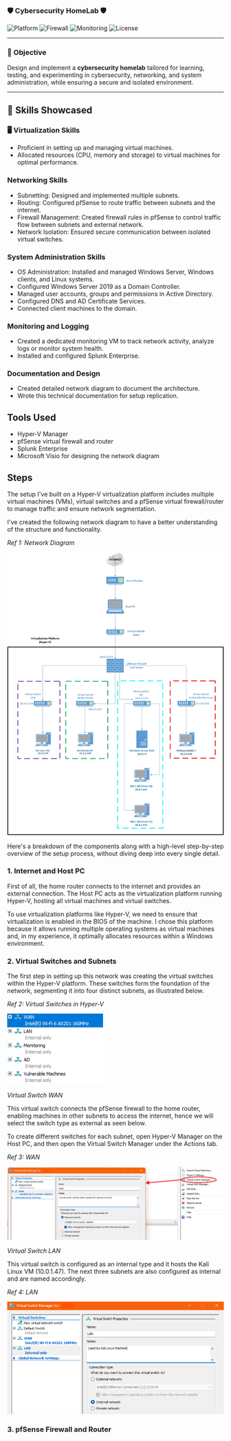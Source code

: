 ### 🛡️ Cybersecurity HomeLab 🛡️

![Platform](https://img.shields.io/badge/platform-HyperV-blue?logo=windows)
![Firewall](https://img.shields.io/badge/firewall-pfSense-red?logo=pfsense)
![Monitoring](https://img.shields.io/badge/monitoring-Splunk-black?logo=splunk)
![License](https://img.shields.io/github/license/gaman547/CyberSec-HomeLab)

---

### 🎯 Objective

Design and implement a **cybersecurity homelab** tailored for learning, testing, and experimenting in cybersecurity, networking, and system administration, while ensuring a secure and isolated environment.

---

## 🧠 Skills Showcased

### 🖥️ Virtualization Skills
- Proficient in setting up and managing virtual machines.
- Allocated resources (CPU, memory and storage) to virtual machines for optimal performance.
### Networking Skills
- Subnetting: Designed and implemented multiple subnets. 
- Routing: Configured pfSense to route traffic between subnets and the internet.
- Firewall Management: Created firewall rules in pfSense to control traffic flow between subnets and external network.
- Network Isolation: Ensured secure communication between isolated virtual switches.
### System Administration Skills
- OS Administration: Installed and managed Windows Server, Windows clients, and Linux systems.
- Configured Windows Server 2019 as a Domain Controller.
- Managed user accounts, groups and permissions in Active Directory.
- Configured DNS and AD Certificate Services.
- Connected client machines to the domain.
### Monitoring and Logging
- Created a dedicated monitoring VM to track network activity, analyze logs or monitor system health.
- Installed and configured Splunk Enterprise. 
### Documentation and Design
- Created detailed network diagram to document the architecture.
- Wrote this technical documentation for setup replication.

## Tools Used

- Hyper-V Manager 
- pfSense virtual firewall and router
- Splunk Enterprise 
- Microsoft Visio for designing the network diagram

## Steps

The setup I've built on a Hyper-V virtualization platform includes multiple virtual machines (VMs), virtual switches and a pfSense virtual firewall/router to manage traffic and ensure network segmentation.

 I've created the following network diagram to have a better understanding of the structure and functionality.

*Ref 1: Network Diagram*

![Network Diagram](https://github.com/gaman547/CyberSec-HomeLab/blob/main/Network%20Diagram%20HomeLab.jpg)

Here's a breakdown of the components along with a high-level step-by-step overview of the setup process, without diving deep into every single detail.

### 1. Internet and Host PC

First of all, the home router connects to the internet and provides an external connection. The Host PC acts as the virtualization platform running Hyper-V, hosting all virtual machines and virtual switches.

To use virtualization platforms like Hyper-V, we need to ensure that virtualization is enabled in the BIOS of the machine. I chose this platform because it allows running multiple operating systems as virtual machines and, in my experience, it optimally allocates resources within a Windows environment.

### 2. Virtual Switches and Subnets

The first step in setting up this network was creating the virtual switches within the Hyper-V platform. These switches form the foundation of the network, segmenting it into four distinct subnets, as illustrated below.

*Ref 2: Virtual Switches in Hyper-V*

![Virtual Switches](https://github.com/gaman547/CyberSec-HomeLab/blob/main/Virtual%20Switches%20inside%20Hyper-V.png)

*Virtual Switch WAN*

This virtual switch connects the pfSense firewall to the home router, enabling machines in other subnets to access the internet, hence we will select the switch type as external as seen below.

To create different switches for each subnet, open Hyper-V Manager on the Host PC, and then open the Virtual Switch Manager under the Actions tab.

*Ref 3: WAN*

![WAN](https://github.com/gaman547/CyberSec-HomeLab/blob/main/Virtual%20Switch%20WAN.png)

*Virtual Switch LAN* 

This virtual switch is configured as an internal type and it hosts the Kali Linux VM (10.0.1.47). The next three subnets are also configured as internal and are named accordingly. 

*Ref 4: LAN*

![LAN](https://github.com/gaman547/CyberSec-HomeLab/blob/main/Virtual%20Switch%20LAN.png)

### 3. pfSense Firewall and Router







